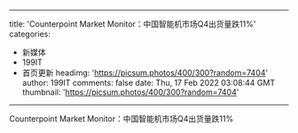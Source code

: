 
---
title: 'Counterpoint Market Monitor：中国智能机市场Q4出货量跌11%'
categories: 
 - 新媒体
 - 199IT
 - 首页更新
headimg: 'https://picsum.photos/400/300?random=7404'
author: 199IT
comments: false
date: Thu, 17 Feb 2022 03:08:44 GMT
thumbnail: 'https://picsum.photos/400/300?random=7404'
---

<div>   
Counterpoint Market Monitor：中国智能机市场Q4出货量跌11%  
</div>
            
